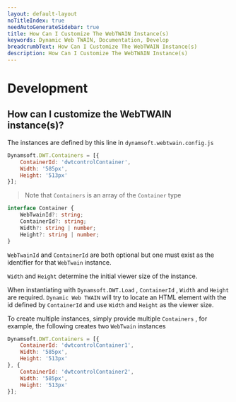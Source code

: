 ```yaml
---
layout: default-layout
noTitleIndex: true
needAutoGenerateSidebar: true
title: How Can I Customize The WebTWAIN Instance(s)
keywords: Dynamic Web TWAIN, Documentation, Develop
breadcrumbText: How Can I Customize The WebTWAIN Instance(s)
description: How Can I Customize The WebTWAIN Instance(s)
---
```


# Development

## How can I customize the WebTWAIN instance(s)? 

The instances are defined by this line in `dynamsoft.webtwain.config.js`

``` javascript
Dynamsoft.DWT.Containers = [{
    ContainerId: 'dwtcontrolContainer',
    Width: '585px',
    Height: '513px'
}];
```

> Note that `Containers` is an array of the `Container` type

``` typescript
interface Container {
    WebTwainId?: string;
    ContainerId?: string;
    Width?: string | number;
    Height?: string | number;
}
```

`WebTwainId` and `ContainerId` are both optional but one must exist as the identifier for that `WebTwain` instance.

`Width` and `Height` determine the initial viewer size of the instance.

When instantiating with `Dynamsoft.DWT.Load` , `ContainerId` , `Width` and `Height` are required. `Dynamic Web TWAIN` will try to locate an HTML element with the id defined by `ContainerId` and use `Width` and `Height` as the viewer size.

To create multiple instances, simply provide multiple `Containers` , for example, the following creates two `WebTwain` instances

``` javascript
Dynamsoft.DWT.Containers = [{
    ContainerId: 'dwtcontrolContainer1',
    Width: '585px',
    Height: '513px'
}, {
    ContainerId: 'dwtcontrolContainer2',
    Width: '585px',
    Height: '513px'
}];
```

